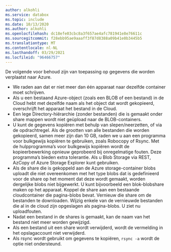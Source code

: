 ```yaml
---
author: alkohli
ms.service: databox
ms.topic: include
ms.date: 10/13/2020
ms.author: alkohli
ms.openlocfilehash: dc18efe03cbc8a3f657ae4afc781941e8e76611c
ms.sourcegitcommit: f28ebb95ae9aaaff3f87d8388a09b41e0b3445b5
ms.translationtype: MT
ms.contentlocale: nl-NL
ms.lasthandoff: 03/29/2021
ms.locfileid: "96466757"
---
```

De volgende voor behoud zijn van toepassing op gegevens die worden verplaatst naar Azure.

- We raden aan dat er niet meer dan één apparaat naar dezelfde container moet schrijven.
- Als u een bestaand Azure-object (zoals een BLOB of een bestand) in de Cloud hebt met dezelfde naam als het object dat wordt gekopieerd, overschrijft het apparaat het bestand in de Cloud.
- Een lege Directory-hiërarchie (zonder bestanden) die is gemaakt onder share mappen wordt niet geüpload naar de BLOB-containers.
- U kunt de gegevens kopiëren met behulp van slepen/neerzetten, of via de opdrachtregel. Als de grootten van alle bestanden die worden gekopieerd, samen meer zijn dan 10 GB, raden we u aan een programma voor bulkgewijs kopiëren te gebruiken, zoals Robocopy of Rsync. Met de hulpprogramma’s voor bulkgewijs kopiëren wordt de kopieerbewerking opnieuw geprobeerd bij onregelmatige fouten. Deze programma’s bieden extra tolerantie. Als u Blob Storage via REST, AzCopy of Azure Storage Explorer kunt gebruiken.
- Als de share die is gekoppeld aan de Azure storage-container blobs uploadt die niet overeenkomen met het type blobs dat is gedefinieerd voor de share op het moment dat deze wordt gemaakt, worden dergelijke blobs niet bijgewerkt. U kunt bijvoorbeeld een blok-blobshare maken op het apparaat. Koppel de share aan een bestaande cloudcontainer die pagina-blobs bevat. Vernieuw die share om de bestanden te downloaden. Wijzig enkele van de vernieuwde bestanden die al in de cloud zijn opgeslagen als pagina-blobs. U ziet nu uploadfouten.
- Nadat een bestand in de shares is gemaakt, kan de naam van het bestand niet meer worden gewijzigd.
- Als een bestand uit een share wordt verwijderd, wordt de vermelding in het opslagaccount niet verwijderd.
- Als rsync wordt gebruikt om gegevens te kopiëren, `rsync -a` wordt de optie niet ondersteund.
